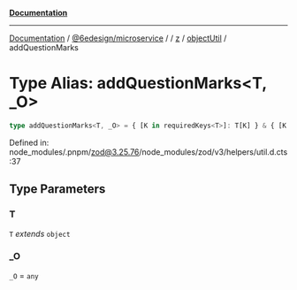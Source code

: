 [**Documentation**](../../../../../../../README.md)

***

[Documentation](../../../../../../../README.md) / [@6edesign/microservice](../../../../../README.md) / [](../../../../../README.md) / [z](../../../README.md) / [objectUtil](../README.md) / addQuestionMarks

# Type Alias: addQuestionMarks&lt;T, _O&gt;

```ts
type addQuestionMarks<T, _O> = { [K in requiredKeys<T>]: T[K] } & { [K in optionalKeys<T>]?: T[K] } & { [k in keyof T]?: unknown };
```

Defined in: node\_modules/.pnpm/zod@3.25.76/node\_modules/zod/v3/helpers/util.d.cts:37

## Type Parameters

### T

`T` *extends* `object`

### _O

`_O` = `any`
